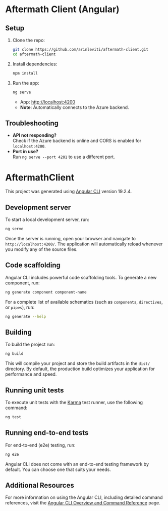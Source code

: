 # Aftermath Client (Angular)

## Setup
1. Clone the repo:
   ```bash
   git clone https://github.com/arinleviti/aftermath-client.git
   cd aftermath-client
   ```

2. Install dependencies:
   ```bash
   npm install
   ```

3. Run the app:
   ```bash
   ng serve
   ```
   - App: [http://localhost:4200](http://localhost:4200)  
   - **Note**: Automatically connects to the Azure backend.

## Troubleshooting
- **API not responding?**  
  Check if the Azure backend is online and CORS is enabled for `localhost:4200`.
- **Port in use?**  
  Run `ng serve --port 4201` to use a different port.

# AftermathClient

This project was generated using [Angular CLI](https://github.com/angular/angular-cli) version 19.2.4.

## Development server

To start a local development server, run:

```bash
ng serve
```

Once the server is running, open your browser and navigate to `http://localhost:4200/`. The application will automatically reload whenever you modify any of the source files.

## Code scaffolding

Angular CLI includes powerful code scaffolding tools. To generate a new component, run:

```bash
ng generate component component-name
```

For a complete list of available schematics (such as `components`, `directives`, or `pipes`), run:

```bash
ng generate --help
```

## Building

To build the project run:

```bash
ng build
```

This will compile your project and store the build artifacts in the `dist/` directory. By default, the production build optimizes your application for performance and speed.

## Running unit tests

To execute unit tests with the [Karma](https://karma-runner.github.io) test runner, use the following command:

```bash
ng test
```

## Running end-to-end tests

For end-to-end (e2e) testing, run:

```bash
ng e2e
```

Angular CLI does not come with an end-to-end testing framework by default. You can choose one that suits your needs.

## Additional Resources

For more information on using the Angular CLI, including detailed command references, visit the [Angular CLI Overview and Command Reference](https://angular.dev/tools/cli) page.
